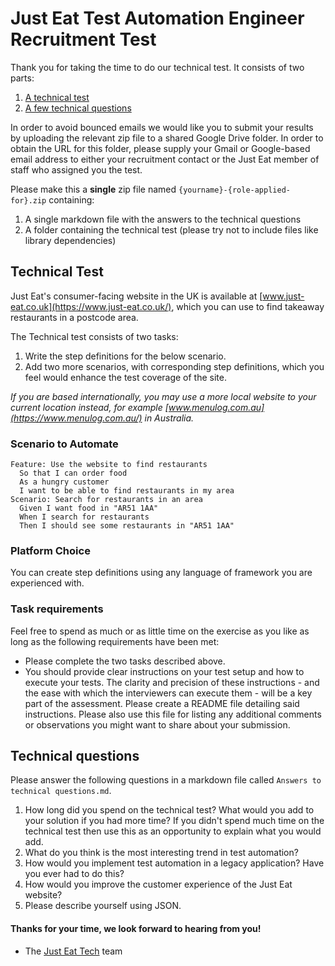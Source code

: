 # Just Eat Test Automation Engineer Recruitment Test

Thank you for taking the time to do our technical test. It consists of two parts:

  1. [A technical test](#technical-test)
  1. [A few technical questions](#technical-questions)

In order to avoid bounced emails we would like you to submit your results by uploading the relevant zip file to a shared Google Drive folder. In order to obtain the URL for this folder, please supply your Gmail or Google-based email address to either your recruitment contact or the Just Eat member of staff who assigned you the test.

Please make this a **single** zip file named `{yourname}-{role-applied-for}.zip` containing:

  1. A single markdown file with the answers to the technical questions
  1. A folder containing the technical test (please try not to include files like library dependencies)

## Technical Test

Just Eat's consumer-facing website in the UK is available at [www.just-eat.co.uk](https://www.just-eat.co.uk/), which you can use to find takeaway restaurants in a postcode area.

The Technical test consists of two tasks:

  1. Write the step definitions for the below scenario.
  1. Add two more scenarios, with corresponding step definitions, which you feel would enhance the test coverage of the site.

_If you are based internationally, you may use a more local website to your current location instead, for example [www.menulog.com.au](https://www.menulog.com.au/) in Australia._

### Scenario to Automate

```
Feature: Use the website to find restaurants
  So that I can order food
  As a hungry customer
  I want to be able to find restaurants in my area
Scenario: Search for restaurants in an area
  Given I want food in "AR51 1AA"
  When I search for restaurants
  Then I should see some restaurants in "AR51 1AA"
```

### Platform Choice

You can create step definitions using any language of framework you are experienced with.

### Task requirements

Feel free to spend as much or as little time on the exercise as you like as long as the following requirements have been met:

  * Please complete the two tasks described above.
  * You should provide clear instructions on your test setup and how to execute your tests. The clarity and precision of these instructions - and the ease with which the interviewers can execute them - will be a key part of the assessment. Please create a README file detailing said instructions. Please also use this file for listing any additional comments or observations you might want to share about your submission.

## Technical questions

Please answer the following questions in a markdown file called `Answers to technical questions.md`.

  1. How long did you spend on the technical test? What would you add to your solution if you had more time? If you didn't spend much time on the technical test then use this as an opportunity to explain what you would add.
  1. What do you think is the most interesting trend in test automation?
  1. How would you implement test automation in a legacy application? Have you ever had to do this?
  1. How would you improve the customer experience of the Just Eat website?
  1. Please describe yourself using JSON.


#### Thanks for your time, we look forward to hearing from you!
- The [Just Eat Tech](https://careers.just-eat.com/departments/technology) team
